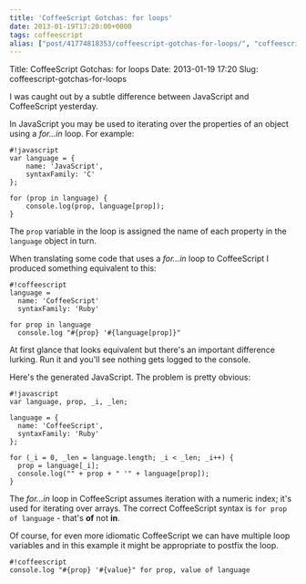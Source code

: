 ```yaml
---
title: 'CoffeeScript Gotchas: for loops'
date: 2013-01-19T17:20:00+0000
tags: coffeescript
alias: ["post/41774818353/coffeescript-gotchas-for-loops/", "coffeescript-gotchas-for-loops/"]
---
```


Title: CoffeeScript Gotchas: for loops
Date: 2013-01-19 17:20
Slug: coffeescript-gotchas-for-loops

I was caught out by a subtle difference between JavaScript and CoffeeScript yesterday.

<!-- more -->

In JavaScript you may be used to iterating over the properties of an object using a *for…in* loop. For example:

    #!javascript
    var language = {
        name: 'JavaScript',
        syntaxFamily: 'C'
    };

    for (prop in language) {
        console.log(prop, language[prop]);
    }

The `prop` variable in the loop is assigned the name of each property in the `language` object in turn.

When translating some code that uses a *for…in* loop to CoffeeScript I produced something equivalent to this:

    #!coffeescript
    language =
      name: 'CoffeeScript'
      syntaxFamily: 'Ruby'

    for prop in language
      console.log "#{prop} '#{language[prop]}"

At first glance that looks equivalent but there's an important difference lurking. Run it and you'll see nothing gets logged to the console.

Here's the generated JavaScript. The problem is pretty obvious:

    #!javascript
    var language, prop, _i, _len;

    language = {
      name: 'CoffeeScript',
      syntaxFamily: 'Ruby'
    };

    for (_i = 0, _len = language.length; _i < _len; _i++) {
      prop = language[_i];
      console.log("" + prop + " '" + language[prop]);
    }

The *for…in* loop in CoffeeScript assumes iteration with a numeric index; it's used for iterating over arrays. The correct CoffeeScript syntax is `for prop of language` - that's **of** not **in**.

Of course, for even more idiomatic CoffeeScript we can have multiple loop variables and in this example it might be appropriate to postfix the loop.

    #!coffeescript
    console.log "#{prop} '#{value}" for prop, value of language
